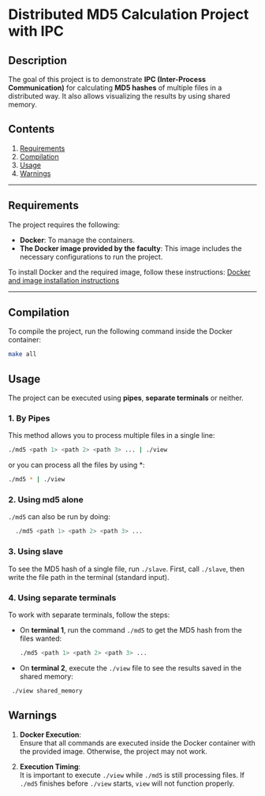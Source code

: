 # Distributed MD5 Calculation Project with IPC

## Description
The goal of this project is to demonstrate **IPC (Inter-Process Communication)** for calculating **MD5 hashes** of multiple files in a distributed way. It also allows visualizing the results by using shared memory.

## Contents
1. [Requirements](#requirements)
2. [Compilation](#compilation)
3. [Usage](#usage)
4. [Warnings](#warnings)

---

## Requirements

The project requires the following:

- **Docker**: To manage the containers.
- **The Docker image provided by the faculty**: This image includes the necessary configurations to run the project.

To install Docker and the required image, follow these instructions:
[Docker and image installation instructions](https://github.com/alejoaquili/ITBA-72.11-SO/blob/main/docker/README.md/)

---

## Compilation

To compile the project, run the following command inside the Docker container:

```bash
make all

```

## Usage

The project can be executed using **pipes**, **separate terminals** or neither.

### 1. By Pipes

This method allows you to process multiple files in a single line:

```bash
./md5 <path 1> <path 2> <path 3> ... | ./view
```
or you can process all the files by using *:

```bash
./md5 * | ./view
```

### 2. Using  md5 alone

`./md5` can also be run by doing:

```bash
  ./md5 <path 1> <path 2> <path 3> ...
```

### 3. Using slave

To see the MD5 hash of a single file, run `./slave`. First, call `./slave`, then write the file path in the terminal (standard input).


### 4. Using separate terminals

To work with separate terminals, follow the steps:

- On **terminal 1**, run the command `./md5` to get the MD5 hash from the files wanted:

  ```bash
  ./md5 <path 1> <path 2> <path 3> ...
  ```
  
- On **terminal 2**, execute the `./view` file to see the results saved in the shared memory:
  
 ```bash
  ./view shared_memory
  ```


## Warnings

1. **Docker Execution**:  
   Ensure that all commands are executed inside the Docker container with the provided image. Otherwise, the project may not work.

2. **Execution Timing**:  
   It is important to execute `./view` while `./md5` is still processing files. If `./md5` finishes before `./view` starts, `view` will not function properly.


